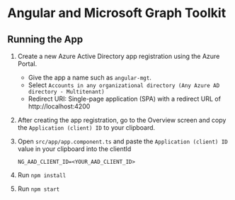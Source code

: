 # Angular and Microsoft Graph Toolkit

## Running the App

1. Create a new Azure Active Directory app registration using the Azure Portal.

    - Give the app a name such as `angular-mgt`.
    - Select `Accounts in any organizational directory (Any Azure AD directory - Multitenant)`
    - Redirect URI: Single-page application (SPA) with a redirect URL of http://localhost:4200

1. After creating the app registration, go to the Overview screen and copy the `Application (client) ID` to your clipboard.

1. Open `src/app/app.component.ts` and paste the `Application (client) ID` value in your clipboard into the clientId 

    ```
    NG_AAD_CLIENT_ID=<YOUR_AAD_CLIENT_ID>
    ```

1. Run `npm install`

1. Run `npm start`
